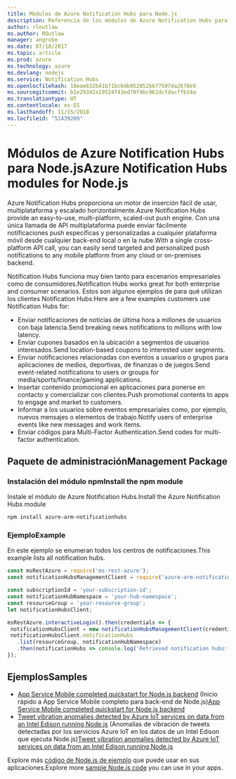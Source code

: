 ```yaml
---
title: Módulos de Azure Notification Hubs para Node.js
description: Referencia de los módulos de Azure Notification Hubs para Node.js
author: rloutlaw
ms.author: ROutlaw
manager: angrobe
ms.date: 07/18/2017
ms.topic: article
ms.prod: azure
ms.technology: azure
ms.devlang: nodejs
ms.service: Notification Hubs
ms.openlocfilehash: 18eae632b41b71bc64b052852b677507da2678e9
ms.sourcegitcommit: b1e29342a19524f43ed70f4bc961dcfdacffb14a
ms.translationtype: HT
ms.contentlocale: es-ES
ms.lasthandoff: 11/15/2018
ms.locfileid: "51439209"
---
```

# <a name="azure-notification-hubs-modules-for-nodejs"></a><span data-ttu-id="4f0c6-103">Módulos de Azure Notification Hubs para Node.js</span><span class="sxs-lookup"><span data-stu-id="4f0c6-103">Azure Notification Hubs modules for Node.js</span></span>

<span data-ttu-id="4f0c6-104">Azure Notification Hubs proporciona un motor de inserción fácil de usar, multiplataforma y escalado horizontalmente.</span><span class="sxs-lookup"><span data-stu-id="4f0c6-104">Azure Notification Hubs provide an easy-to-use, multi-platform, scaled-out push engine.</span></span> <span data-ttu-id="4f0c6-105">Con una única llamada de API multiplataforma puede enviar fácilmente notificaciones push específicas y personalizadas a cualquier plataforma móvil desde cualquier back-end local o en la nube.</span><span class="sxs-lookup"><span data-stu-id="4f0c6-105">With a single cross-platform API call, you can easily send targeted and personalized push notifications to any mobile platform from any cloud or on-premises backend.</span></span>

<span data-ttu-id="4f0c6-106">Notification Hubs funciona muy bien tanto para escenarios empresariales como de consumidores.</span><span class="sxs-lookup"><span data-stu-id="4f0c6-106">Notification Hubs works great for both enterprise and consumer scenarios.</span></span> <span data-ttu-id="4f0c6-107">Estos son algunos ejemplos de para qué utilizan los clientes Notification Hubs:</span><span class="sxs-lookup"><span data-stu-id="4f0c6-107">Here are a few examples customers use Notification Hubs for:</span></span>
- <span data-ttu-id="4f0c6-108">Enviar notificaciones de noticias de última hora a millones de usuarios con baja latencia.</span><span class="sxs-lookup"><span data-stu-id="4f0c6-108">Send breaking news notifications to millions with low latency.</span></span>
- <span data-ttu-id="4f0c6-109">Enviar cupones basados en la ubicación a segmentos de usuarios interesados.</span><span class="sxs-lookup"><span data-stu-id="4f0c6-109">Send location-based coupons to interested user segments.</span></span>
- <span data-ttu-id="4f0c6-110">Enviar notificaciones relacionadas con eventos a usuarios o grupos para aplicaciones de medios, deportivas, de finanzas o de juegos.</span><span class="sxs-lookup"><span data-stu-id="4f0c6-110">Send event-related notifications to users or groups for media/sports/finance/gaming applications.</span></span>
- <span data-ttu-id="4f0c6-111">Insertar contenido promocional en aplicaciones para ponerse en contacto y comercializar con clientes.</span><span class="sxs-lookup"><span data-stu-id="4f0c6-111">Push promotional contents to apps to engage and market to customers.</span></span>
- <span data-ttu-id="4f0c6-112">Informar a los usuarios sobre eventos empresariales como, por ejemplo, nuevos mensajes o elementos de trabajo.</span><span class="sxs-lookup"><span data-stu-id="4f0c6-112">Notify users of enterprise events like new messages and work items.</span></span>
- <span data-ttu-id="4f0c6-113">Enviar códigos para Multi-Factor Authentication.</span><span class="sxs-lookup"><span data-stu-id="4f0c6-113">Send codes for multi-factor authentication.</span></span>

## <a name="management-package"></a><span data-ttu-id="4f0c6-114">Paquete de administración</span><span class="sxs-lookup"><span data-stu-id="4f0c6-114">Management Package</span></span>

### <a name="install-the-npm-module"></a><span data-ttu-id="4f0c6-115">Instalación del módulo npm</span><span class="sxs-lookup"><span data-stu-id="4f0c6-115">Install the npm module</span></span>

<span data-ttu-id="4f0c6-116">Instale el módulo de Azure Notification Hubs.</span><span class="sxs-lookup"><span data-stu-id="4f0c6-116">Install the Azure Notification Hubs module</span></span> 

```bash
npm install azure-arm-notificationhubs
```

### <a name="example"></a><span data-ttu-id="4f0c6-117">Ejemplo</span><span class="sxs-lookup"><span data-stu-id="4f0c6-117">Example</span></span>

<span data-ttu-id="4f0c6-118">En este ejemplo se enumeran todos los centros de notificaciones.</span><span class="sxs-lookup"><span data-stu-id="4f0c6-118">This example lists all notification hubs.</span></span>

 ```javascript
const msRestAzure = require('ms-rest-azure');
const notificationHubsManagementClient = require('azure-arm-notificationhubs');

const subscriptionId = 'your-subscription-id';
const notificationHubNamespace = 'your-hub-namespace';
const resourceGroup = 'your-resource-group';
let notificationHubsClient;

msRestAzure.interactiveLogin().then(credentials => {
  notificationHubsClient = new notificationHubsManagementClient(credentials, subscriptionId);
  notificationHubsClient.notificationHubs
    .list(resourceGroup, notificationHubNamespace)
    .then(notificationHubs => console.log('Retrieved notification hubs: ', notificationHubs));
});
```

## <a name="samples"></a><span data-ttu-id="4f0c6-119">Ejemplos</span><span class="sxs-lookup"><span data-stu-id="4f0c6-119">Samples</span></span>

* <span data-ttu-id="4f0c6-120">[App Service Mobile completed quickstart for Node.js backend](https://azure.microsoft.com/resources/samples/app-service-mobile-nodejs-backend-quickstart/) (Inicio rápido a App Service Mobile completo para back-end de Node.js)</span><span class="sxs-lookup"><span data-stu-id="4f0c6-120">[App Service Mobile completed quickstart for Node.js backend](https://azure.microsoft.com/resources/samples/app-service-mobile-nodejs-backend-quickstart/)</span></span>
* <span data-ttu-id="4f0c6-121">[Tweet vibration anomalies detected by Azure IoT services on data from an Intel Edison running Node.js](https://azure.microsoft.com/resources/samples/iot-hub-nodejs-intel-edison-vibration-anomaly-detection/) (Anomalías de vibración de tweets detectadas por los servicios Azure IoT en los datos de un Intel Edison que ejecuta Node.js)</span><span class="sxs-lookup"><span data-stu-id="4f0c6-121">[Tweet vibration anomalies detected by Azure IoT services on data from an Intel Edison running Node.js](https://azure.microsoft.com/resources/samples/iot-hub-nodejs-intel-edison-vibration-anomaly-detection/)</span></span>

<span data-ttu-id="4f0c6-122">Explore más [código de Node.js de ejemplo](https://azure.microsoft.com/resources/samples/?platform=nodejs) que puede usar en sus aplicaciones.</span><span class="sxs-lookup"><span data-stu-id="4f0c6-122">Explore more [sample Node.js code](https://azure.microsoft.com/resources/samples/?platform=nodejs) you can use in your apps.</span></span>
